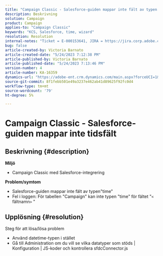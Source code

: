 ```yaml
---
title: "Campaign Classic - Salesforce-guiden mappar inte fält av typen Tid"
description: Beskrivning
solution: Campaign
product: Campaign
applies-to: "Campaign Classic"
keywords: "KCS, Salesforce, time, wizard"
resolution: Resolution
internal-notes: "Ticket = E-000153641, JIRA = https://jira.corp.adobe.com/browse/NEO-27340"
bug: false
article-created-by: Victoria Barnato
article-created-date: "5/24/2023 7:12:38 PM"
article-published-by: Victoria Barnato
article-published-date: "5/24/2023 7:13:46 PM"
version-number: 4
article-number: KA-16359
dynamics-url: "https://adobe-ent.crm.dynamics.com/main.aspx?forceUCI=1&pagetype=entityrecord&etn=knowledgearticle&id=a238fbef-66fa-ed11-8849-6045bd006b3d"
source-git-commit: 8f1febb501e49a3237e462ab41d89625f92fc0d4
workflow-type: tm+mt
source-wordcount: '79'
ht-degree: 5%

---
```


# Campaign Classic - Salesforce-guiden mappar inte tidsfält

## Beskrivning {#description}

<b>Miljö</b>
- Campaign Classic med Salesforce-integrering

<b>Problem/symtom</b>
- Salesforce-guiden mappar inte fält av typen&quot;time&quot;
- Fel i loggen: För tabellen &quot;Campaign&quot; kan inte typen &quot;time&quot; för fältet &quot;`<` fältnamn`>` &quot;



## Upplösning {#resolution}

Steg för att lösa/lösa problem
- Använd datetime-typen i stället
- Gå till Administration om du vill se vilka datatyper som stöds | Konfiguration | JS-koder och kontrollera sfdcConnector.js





